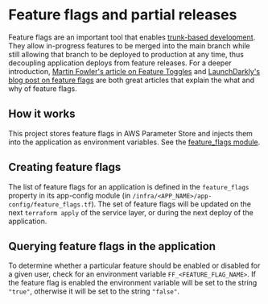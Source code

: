 # Feature flags and partial releases

Feature flags are an important tool that enables [trunk-based development](https://trunkbaseddevelopment.com/). They allow in-progress features to be merged into the main branch while still allowing that branch to be deployed to production at any time, thus decoupling application deploys from feature releases. For a deeper introduction, [Martin Fowler's article on Feature Toggles](https://martinfowler.com/articles/feature-toggles.html) and [LaunchDarkly's blog post on feature flags](https://launchdarkly.com/blog/what-are-feature-flags/) are both great articles that explain the what and why of feature flags.

## How it works

This project stores feature flags in AWS Parameter Store and injects them into the application as environment variables. See the [feature_flags module](/infra/modules/feature_flags/).

## Creating feature flags

The list of feature flags for an application is defined in the `feature_flags` property in its app-config module (in `/infra/<APP_NAME>/app-config/feature_flags.tf`). The set of feature flags will be updated on the next `terraform apply` of the service layer, or during the next deploy of the application.

## Querying feature flags in the application

To determine whether a particular feature should be enabled or disabled for a given user, check for an environment variable `FF_<FEATURE_FLAG_NAME>`. If the feature flag is enabled the environment variable will be set to the string `"true"`, otherwise it will be set to the string `"false"`.
